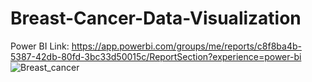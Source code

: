 # Breast-Cancer-Data-Visualization


Power BI Link:
https://app.powerbi.com/groups/me/reports/c8f8ba4b-5387-42db-80fd-3bc33d50015c/ReportSection?experience=power-bi
![Breast_cancer](https://github.com/Amir-Razvi/Breast-Cancer-Data-Visualization/assets/67238892/e6746e69-e769-4596-831f-05da38c592bd)
